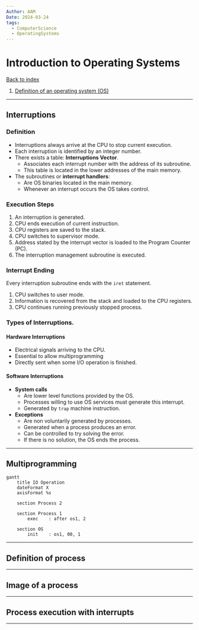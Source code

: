 ```yaml
---
Author: AAM
Date: 2024-03-24
tags:
  - ComputerScience
  - OperatingSystems
---
```

# Introduction to Operating Systems

[Back to index](../OS.md)

1. [Definition of an operating system (OS)](#definition-of-an-os)

---
## Interruptions
### Definition
- Interruptions always arrive at the CPU to stop current execution.
- Each interruption is identified by an integer number.
- There exists a table: **Interruptions Vector**.
	- Associates each interrupt number with the address of its subroutine.
	- This table is located in the lower addresses of the main memory.
- The subroutines or **interrupt handlers**:
	- Are OS binaries located in the main memory.
	- Whenever an interrupt occurs the OS takes control.
### Execution Steps
1. An interruption is generated.
2. CPU ends execution of current instruction.
3. CPU registers are saved to the stack.
4. CPU switches to supervisor mode.
5. Address stated by the interrupt vector is loaded to the Program Counter (PC).
6. The interruption management subroutine is executed. 

### Interrupt Ending
Every interruption subroutine ends with the `iret` statement.
1. CPU switches to user mode.
2. Information is recovered from the stack and loaded to the CPU registers.
3. CPU continues running previously stopped process.

### Types of Interruptions.

#### Hardware Interruptions
- Electrical signals arriving to the CPU.
- Essential to allow multiprogramming
- Directly sent when some I/O operation is finished.

#### Software Interruptions
- **System calls**
	- Are lower level functions provided by the OS.
	- Processes willing to use OS services must generate this interrupt.
	- Generated by `trap` machine instruction.
- **Exceptions**
	- Are non voluntarily generated by processes.
	- Generated when a process produces an error.
	- Can be controlled to try solving the error.
	- If there is no solution, the OS ends the process.

---
## Multiprogramming

```mermaid
gantt
    title IO Operation
    dateFormat X
    axisFormat %s
    
    section Process 2
        
    section Process 1
	    exec    : after os1, 2

	section OS
		init    : os1, 00, 1
```


---
## Definition of process



---
## Image of a process



---
## Process execution with interrupts



---